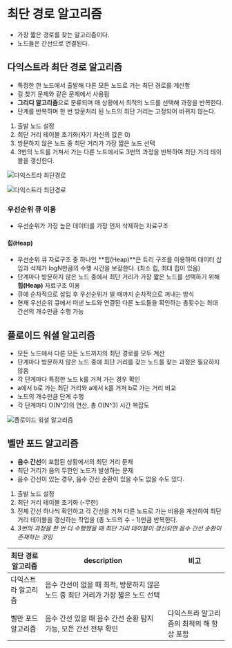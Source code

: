 # 최단 경로 알고리즘
- 가장 짧은 경로를 찾는 알고리즘이다.
- 노드들은 간선으로 연결된다.

## 다익스트라 최단 경로 알고리즘
- 특정한 한 노드에서 출발해 다른 모든 노드로 가는 최단 경로를 계산함
- 길 찾기 문제와 같은 문제에서 사용됨
- **그리디 알고리즘**으로 분류되며 매 상황에서 최적의 노드를 선택해 과정을 반복한다.
- 단계를 반복하며 한 번 방문처리 된 노드의 최단 거리는 고정되어 바뀌지 않는다.

1. 출발 노드 설정
2. 최단 거리 테이블 초기화(자기 자신의 값은 0)
3. 방문하지 않은 노드 중 최단 거리가 가장 짧은 노드 선택
4. 3번의 노드를 거쳐서 가는 다른 노드에서도 3번의 과정을 반복하여 최단 거리 테이블을 갱신한다.

![다익스트라 최단경로](https://yganalyst.github.io/assets/images/algorithm/concept_dijkstra_1.png)

![다익스트라 최단경로](https://yganalyst.github.io/assets/images/algorithm/concept_dijkstra_2.png)

### 우선순위 큐 이용
- 우선순위가 가장 높은 데이터를 가장 먼저 삭제하는 자료구조
#### 힙(Heap)
- 우선순위 큐 자료구조 중 하나인 **힙(Heap)**은 트리 구조를 이용하여 데이터 삽입과 삭제가 logN만큼의 수행 시간을 보장한다. (최소 힙, 최대 힙이 있음)
- 단계마다 방문하지 않은 노드 중에서 최단 거리가 가장 짧은 노드를 선택하기 위해 **힙(Heap)** 자료구조 이용
- 큐에 순차적으로 삽입 후 우선순위가 빌 때까지 순차적으로 꺼내는 방식
- 현재 우선순위 큐에서 떠낸 노드와 연결된 다른 노드들을 확인하는 총횟수는 최대 간선의 개수만큼 수행 가능


## 플로이드 워셜 알고리즘
- 모든 노드에서 다른 모든 노드까지의 최단 경로를 모두 계산
- 단계마다 방문하지 않은 노드 중에 최단 거리를 갖는 노드를 찾는 과정은 필요하지 않음
- 각 단계마다 특정한 노드 k를 거쳐 가는 경우 확인
- a에서 b로 가는 최단 거리와 a에서 k를 거쳐 b로 가는 거리 비교
- 노드의 개수만큼 단계 수행
- 각 단계마다 O(N^2)의 연산, 총 O(N^3) 시간 복잡도

![플로이드 워셜 알고리즘](https://velog.velcdn.com/images%2Fkimdukbae%2Fpost%2F74dd3818-e77a-4f32-a9e1-81eddf16ca51%2Fimage.png)


## 벨만 포드 알고리즘
- **음수 간선**이 포함된 상황에서의 최단 거리 문제
- 최단 거리가 음의 무한인 노드가 발생하는 문제
- 음수 간선이 있는 경우, 음수 간선 순환이 있을 수도 없을 수도 있다.

1. 출발 노드 설정
2. 최단 거리 테이블 초기화 (-무한)
3. 전체 간선 하나씩 확인하고 각 간선을 거쳐 다른 노드로 가는 비용을 계산하여 최단 거리 테이블을 갱신하는 작업을 (총 노드의 수 - 1)만큼 반복한다.
4. *3번의 과정을 한 번 더 수행했을 때 최단 거리 테이블이 갱신되면 음수 간선 순환이 존재하는 것임*

|최단 경로 알고리즘|description|비고|
|---|---|---|
|다익스트라 알고리즘|음수 간선이 없을 때 최적, 방문하지 않은 노드 중 최단 거리가 가장 짧은 노드 선택
|벨만 포드 알고리즘|음수 간선 있을 때 음수 간선 순환 탐지 가능, 모든 간선 전부 확인|다익스트라 알고리즘의 최적의 해 항상 포함|

